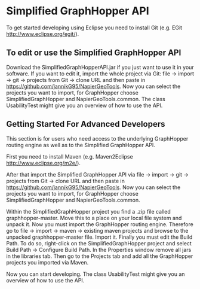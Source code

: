 # Simplified GraphHopper API

To get started developing using Eclipse you need to install Git (e.g. EGit http://www.eclipse.org/egit/).

## To edit or use the Simplified GraphHopper API

Download the SimplifiedGraphHopperAPI.jar if you just want to use it in your software. If you want to edit it, import the whole project via Git: file -> import -> git -> projects from Git -> clone URL and then paste in https://github.com/jannikG95/NapierGeoTools. Now you can select the projects you want to import, for GraphHopper choose SimplifiedGraphHopper and NapierGeoTools.common.
The class UsabilityTest might give you an overview of how to use the API.

## Getting Started For Advanced Developers

This section is for users who need access to the underlying GraphHopper routing engine as well as to the Simplified GraphHopper API.

First you need to install Maven (e.g. Maven2Eclipse http://www.eclipse.org/m2e/). 

After that import the Simplified GraphHopper API via file -> import -> git -> projects from Git -> clone URL and then paste in https://github.com/jannikG95/NapierGeoTools. Now you can select the projects you want to import, for GraphHopper choose SimplifiedGraphHopper and NapierGeoTools.common.

Within the SimplifiedGraphHopper project you find a .zip file called graphhopper-master. Move this to a place on your local file system and unpack it.
Now you must import the GraphHopper routing engine. Therefore go to file -> import -> maven -> existing maven projects and browse to the unpacked graphhopper-master file. Import it. 
Finally you must edit the Build Path. To do so, right-click on the SimplifiedGraphHopper project and select Build Path -> Configure Build Path. In the Properties window remove all jars in the libraries tab. Then go to the Projects tab and add all the GraphHopper projects you imported via Maven.

Now you can start developing. The class UsabilityTest might give you an overview of how to use the API.
